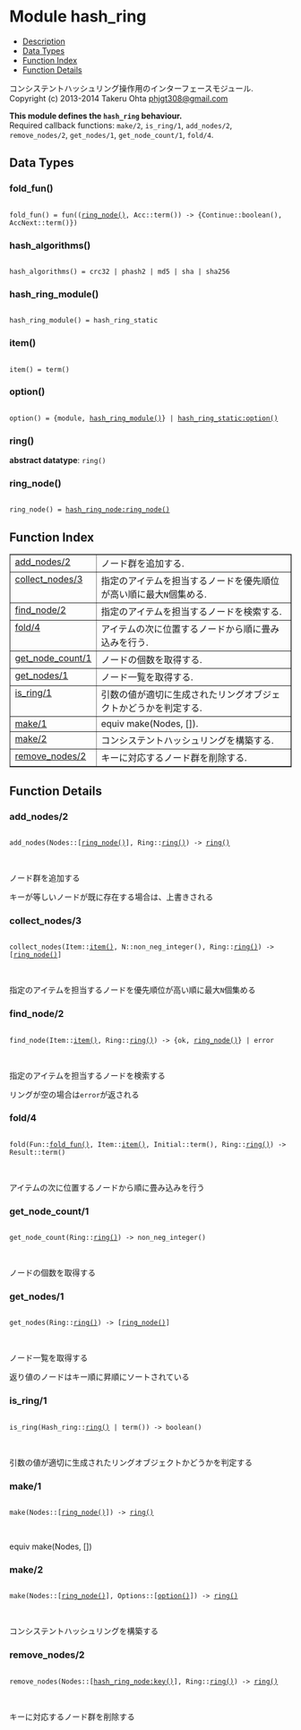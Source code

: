 

# Module hash_ring #
* [Description](#description)
* [Data Types](#types)
* [Function Index](#index)
* [Function Details](#functions)


コンシステントハッシュリング操作用のインターフェースモジュール.
Copyright (c) 2013-2014 Takeru Ohta <phjgt308@gmail.com>


__This module defines the `hash_ring` behaviour.__<br /> Required callback functions: `make/2`, `is_ring/1`, `add_nodes/2`, `remove_nodes/2`, `get_nodes/1`, `get_node_count/1`, `fold/4`.

<a name="types"></a>

## Data Types ##




### <a name="type-fold_fun">fold_fun()</a> ###



<pre><code>
fold_fun() = fun((<a href="#type-ring_node">ring_node()</a>, Acc::term()) -&gt; {Continue::boolean(), AccNext::term()})
</code></pre>





### <a name="type-hash_algorithms">hash_algorithms()</a> ###



<pre><code>
hash_algorithms() = crc32 | phash2 | md5 | sha | sha256
</code></pre>





### <a name="type-hash_ring_module">hash_ring_module()</a> ###



<pre><code>
hash_ring_module() = hash_ring_static
</code></pre>





### <a name="type-item">item()</a> ###



<pre><code>
item() = term()
</code></pre>





### <a name="type-option">option()</a> ###



<pre><code>
option() = {module, <a href="#type-hash_ring_module">hash_ring_module()</a>} | <a href="hash_ring_static.md#type-option">hash_ring_static:option()</a>
</code></pre>





### <a name="type-ring">ring()</a> ###


__abstract datatype__: `ring()`




### <a name="type-ring_node">ring_node()</a> ###



<pre><code>
ring_node() = <a href="hash_ring_node.md#type-ring_node">hash_ring_node:ring_node()</a>
</code></pre>


<a name="index"></a>

## Function Index ##


<table width="100%" border="1" cellspacing="0" cellpadding="2" summary="function index"><tr><td valign="top"><a href="#add_nodes-2">add_nodes/2</a></td><td>ノード群を追加する.</td></tr><tr><td valign="top"><a href="#collect_nodes-3">collect_nodes/3</a></td><td>指定のアイテムを担当するノードを優先順位が高い順に最大<code>N</code>個集める.</td></tr><tr><td valign="top"><a href="#find_node-2">find_node/2</a></td><td>指定のアイテムを担当するノードを検索する.</td></tr><tr><td valign="top"><a href="#fold-4">fold/4</a></td><td>アイテムの次に位置するノードから順に畳み込みを行う.</td></tr><tr><td valign="top"><a href="#get_node_count-1">get_node_count/1</a></td><td>ノードの個数を取得する.</td></tr><tr><td valign="top"><a href="#get_nodes-1">get_nodes/1</a></td><td>ノード一覧を取得する.</td></tr><tr><td valign="top"><a href="#is_ring-1">is_ring/1</a></td><td>引数の値が適切に生成されたリングオブジェクトかどうかを判定する.</td></tr><tr><td valign="top"><a href="#make-1">make/1</a></td><td>equiv make(Nodes, []).</td></tr><tr><td valign="top"><a href="#make-2">make/2</a></td><td>コンシステントハッシュリングを構築する.</td></tr><tr><td valign="top"><a href="#remove_nodes-2">remove_nodes/2</a></td><td>キーに対応するノード群を削除する.</td></tr></table>


<a name="functions"></a>

## Function Details ##

<a name="add_nodes-2"></a>

### add_nodes/2 ###


<pre><code>
add_nodes(Nodes::[<a href="#type-ring_node">ring_node()</a>], Ring::<a href="#type-ring">ring()</a>) -&gt; <a href="#type-ring">ring()</a>
</code></pre>
<br />


ノード群を追加する


キーが等しいノードが既に存在する場合は、上書きされる
<a name="collect_nodes-3"></a>

### collect_nodes/3 ###


<pre><code>
collect_nodes(Item::<a href="#type-item">item()</a>, N::non_neg_integer(), Ring::<a href="#type-ring">ring()</a>) -&gt; [<a href="#type-ring_node">ring_node()</a>]
</code></pre>
<br />

指定のアイテムを担当するノードを優先順位が高い順に最大`N`個集める
<a name="find_node-2"></a>

### find_node/2 ###


<pre><code>
find_node(Item::<a href="#type-item">item()</a>, Ring::<a href="#type-ring">ring()</a>) -&gt; {ok, <a href="#type-ring_node">ring_node()</a>} | error
</code></pre>
<br />


指定のアイテムを担当するノードを検索する


リングが空の場合は`error`が返される
<a name="fold-4"></a>

### fold/4 ###


<pre><code>
fold(Fun::<a href="#type-fold_fun">fold_fun()</a>, Item::<a href="#type-item">item()</a>, Initial::term(), Ring::<a href="#type-ring">ring()</a>) -&gt; Result::term()
</code></pre>
<br />

アイテムの次に位置するノードから順に畳み込みを行う
<a name="get_node_count-1"></a>

### get_node_count/1 ###


<pre><code>
get_node_count(Ring::<a href="#type-ring">ring()</a>) -&gt; non_neg_integer()
</code></pre>
<br />

ノードの個数を取得する
<a name="get_nodes-1"></a>

### get_nodes/1 ###


<pre><code>
get_nodes(Ring::<a href="#type-ring">ring()</a>) -&gt; [<a href="#type-ring_node">ring_node()</a>]
</code></pre>
<br />


ノード一覧を取得する


返り値のノードはキー順に昇順にソートされている
<a name="is_ring-1"></a>

### is_ring/1 ###


<pre><code>
is_ring(Hash_ring::<a href="#type-ring">ring()</a> | term()) -&gt; boolean()
</code></pre>
<br />

引数の値が適切に生成されたリングオブジェクトかどうかを判定する
<a name="make-1"></a>

### make/1 ###


<pre><code>
make(Nodes::[<a href="#type-ring_node">ring_node()</a>]) -&gt; <a href="#type-ring">ring()</a>
</code></pre>
<br />

equiv make(Nodes, [])
<a name="make-2"></a>

### make/2 ###


<pre><code>
make(Nodes::[<a href="#type-ring_node">ring_node()</a>], Options::[<a href="#type-option">option()</a>]) -&gt; <a href="#type-ring">ring()</a>
</code></pre>
<br />

コンシステントハッシュリングを構築する
<a name="remove_nodes-2"></a>

### remove_nodes/2 ###


<pre><code>
remove_nodes(Nodes::[<a href="hash_ring_node.md#type-key">hash_ring_node:key()</a>], Ring::<a href="#type-ring">ring()</a>) -&gt; <a href="#type-ring">ring()</a>
</code></pre>
<br />

キーに対応するノード群を削除する
